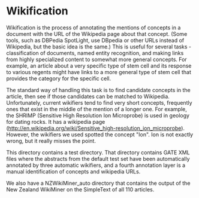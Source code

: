 # Wikification

Wikification is the process of annotating the mentions of concepts
in a document with the URL of the Wikipedia page about that concept.
(Some tools, such as DBPedia SpotLight, use DBpedia or other URLs
instead of Wikipedia, but the basic idea is the same.) This is useful
for several tasks - classification of documents, named entity recognition,
and making links from highly specialized content to somewhat more general concepts. For example, an article about a very specific type of stem cell and its response to various regents might have links to a more general type of stem cell that provides the category for the specific cell. 

The standard
way of handling this task is to find candidate concepts in the
article, then see if those candidates can be matched to Wikipedia.
Unfortunately, current wikifiers tend to find very short concepts, frequently ones that exist in the middle of the mention of a longer one. For example, the SHRIMP (Sensitive High Resolution Ion Microprobe) is used in geology for dating rocks. It has a wikipedia page (http://en.wikipedia.org/wiki/Sensitive_high-resolution_ion_microprobe). However, the wikifiers we used spotted the concept "Ion". Ion is not exactly wrong, but it really misses the point.

This directory contains a test directory. That directory contains GATE XML files where the abstracts from the default test set have been automatically annotated by three automatic wikifiers, and a fourth annotation layer is a manual identification of concepts and wikipedia URLs.

We also have a NZWikiMiner_auto directory that contains the output of the New Zealand WikiMiner on the SimpleText of all 110 articles.
